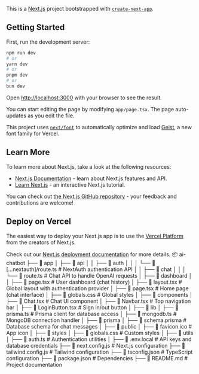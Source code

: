 This is a [Next.js](https://nextjs.org) project bootstrapped with [`create-next-app`](https://nextjs.org/docs/app/api-reference/cli/create-next-app).

## Getting Started

First, run the development server:

```bash
npm run dev
# or
yarn dev
# or
pnpm dev
# or
bun dev
```

Open [http://localhost:3000](http://localhost:3000) with your browser to see the result.

You can start editing the page by modifying `app/page.tsx`. The page auto-updates as you edit the file.

This project uses [`next/font`](https://nextjs.org/docs/app/building-your-application/optimizing/fonts) to automatically optimize and load [Geist](https://vercel.com/font), a new font family for Vercel.

## Learn More

To learn more about Next.js, take a look at the following resources:

- [Next.js Documentation](https://nextjs.org/docs) - learn about Next.js features and API.
- [Learn Next.js](https://nextjs.org/learn) - an interactive Next.js tutorial.

You can check out [the Next.js GitHub repository](https://github.com/vercel/next.js) - your feedback and contributions are welcome!

## Deploy on Vercel

The easiest way to deploy your Next.js app is to use the [Vercel Platform](https://vercel.com/new?utm_medium=default-template&filter=next.js&utm_source=create-next-app&utm_campaign=create-next-app-readme) from the creators of Next.js.

Check out our [Next.js deployment documentation](https://nextjs.org/docs/app/building-your-application/deploying) for more details.
📦 ai-chatbot
├── 📂 app
│ ├── 📂 api
│ │ ├── 📂 auth
│ │ │ └── 📜 [...nextauth]/route.ts # NextAuth authentication API
│ │ ├── 📂 chat
│ │ │ └── 📜 route.ts # Chat API to handle OpenAI requests
│ ├── 📂 dashboard
│ │ ├── 📜 page.tsx # User dashboard (chat history)
│ ├── 📜 layout.tsx # Global layout with authentication provider
│ ├── 📜 page.tsx # Home page (chat interface)
│ ├── 📜 globals.css # Global styles
│
├── 📂 components
│ ├── 📜 Chat.tsx # Chat UI component
│ ├── 📜 Navbar.tsx # Top navigation bar
│ ├── 📜 LoginButton.tsx # Sign in/out button
│
├── 📂 lib
│ ├── 📜 prisma.ts # Prisma client for database access
│ ├── 📜 mongodb.ts # MongoDB connection handler
│
├── 📂 prisma
│ ├── 📜 schema.prisma # Database schema for chat messages
│
├── 📂 public
│ ├── 📜 favicon.ico # App icon
│
├── 📂 styles
│ ├── 📜 globals.css # Custom styles
│
├── 📂 utils
│ ├── 📜 auth.ts # Authentication utilities
│
├── 📜 .env.local # API keys and database credentials
├── 📜 next.config.js # Next.js configuration
├── 📜 tailwind.config.js # Tailwind configuration
├── 📜 tsconfig.json # TypeScript configuration
├── 📜 package.json # Dependencies
├── 📜 README.md # Project documentation
